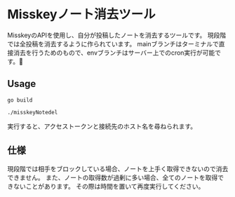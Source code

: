 # Misskeyノート消去ツール

MisskeyのAPIを使用し、自分が投稿したノートを消去するツールです。
現段階では全投稿を消去するように作られています。
mainブランチはターミナルで直接消去を行うためのもので、envブランチはサーバー上でのcron実行が可能です。🚀

## Usage

```shell
go build
```

```shell
./misskeyNotedel
```

実行すると、アクセストークンと接続先のホスト名を尋ねられます。

## 仕様

現段階では相手をブロックしている場合、ノートを上手く取得できないので消去できません。
また、ノートの取得数が過剰に多い場合、全てのノートを取得できないことがあります。
その際は時間を置いて再度実行してください。